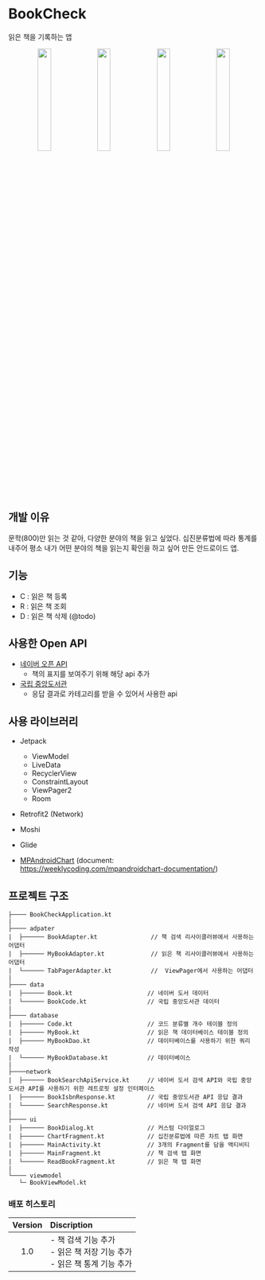 # BookCheck
읽은 책을 기록하는 앱

<p align="center">
  <img src="https://user-images.githubusercontent.com/46019755/184641306-f114da8b-c30a-4b74-8d68-ff94c25b619d.png" width="23%"/>
  <img src="https://user-images.githubusercontent.com/46019755/184641310-07700bfa-c2eb-448a-8381-19c42dfcb342.png" width="23%"/>
  <img src="https://user-images.githubusercontent.com/46019755/184641316-742146ec-9cd1-47ed-a9b8-83559eaa71f1.png" width="23%"/>
  <img src="https://user-images.githubusercontent.com/46019755/184641322-cfa9f92a-1c22-4eae-aae6-0a95f5cb794b.png" width="23%"/>
</p>

## 개발 이유
문학(800)만 읽는 것 같아, 다양한 분야의 책을 읽고 싶었다. 십진분류법에 따라 통계를 내주어 평소 내가 어떤 분야의 책을 읽는지 확인을 하고 싶어 만든 안드로이드 앱.

## 기능
- C : 읽은 책 등록
- R : 읽은 책 조회
- D : 읽은 책 삭제 (@todo)

## 사용한 Open API
- [네이버 오픈 API](https://developers.naver.com/docs/search/book/)
  - 책의 표지를 보여주기 위해 해당 api 추가 
- [국립 중앙도서관](https://www.nl.go.kr/NL/contents/N31101030700.do)
  - 응답 결과로 카테고리를 받을 수 있어서 사용한 api

## 사용 라이브러리
- Jetpack
  - ViewModel
  - LiveData
  - RecyclerView
  - ConstraintLayout
  - ViewPager2
  - Room

- Retrofit2 (Network)
- Moshi
- Glide
- [MPAndroidChart](https://github.com/PhilJay/MPAndroidChart) (document: https://weeklycoding.com/mpandroidchart-documentation/)

## 프로젝트 구조      

```
├──── BookCheckApplication.kt
|
├──── adpater
|  ├────── BookAdapter.kt               // 책 검색 리사이클러뷰에서 사용하는 어댑터
|  ├────── MyBookAdapter.kt             // 읽은 책 리사이클러뷰에서 사용하는 어댑터  
|  └────── TabPagerAdapter.kt           //  ViewPager에서 사용하는 어댑터 
|
├──── data
|  ├────── Book.kt                     // 네이버 도서 데이터   
|  └────── BookCode.kt                 // 국립 중앙도서관 데이터   
|
├──── database
|  ├────── Code.kt                     // 코드 분류별 개수 테이블 정의      
|  ├────── MyBook.kt                   // 읽은 책 데이터베이스 테이블 정의
|  ├────── MyBookDao.kt                // 데이터베이스를 사용하기 위한 쿼리 작성  
|  └────── MyBookDatabase.kt           // 데이터베이스 
|
├────network
|  ├────── BookSearchApiService.kt     // 네이버 도서 검색 API와 국립 중앙 도서관 API를 사용하기 위한 레트로핏 설정 인터페이스 
|  ├────── BookIsbnResponse.kt         // 국립 중앙도서관 API 응답 결과
|  └────── SearchResponse.kt           // 네이버 도서 검색 API 응답 결과 
|
├──── ui
|  ├────── BookDialog.kt               // 커스텀 다이얼로그
|  ├────── ChartFragment.kt            // 십진분류법에 따른 차트 탭 화면  
|  ├────── MainActivity.kt             // 3개의 Fragment를 담을 액티비티    
|  ├────── MainFragment.kt             // 책 검색 탭 화면
|  └────── ReadBookFragment.kt         // 읽은 책 탭 화면  
|       
└──── viewmodel
   └─ BookViewModel.kt
```


### 배포 히스토리
| Version | Discription |
|:--:|:--|
|1.0|- 책 검색 기능 추가 <br> - 읽은 책 저장 기능 추가 <br> - 읽은 책 통계 기능 추가|
